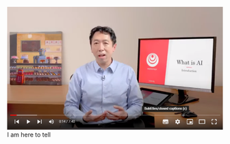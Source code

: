 ![image](https://github.com/sadafsaleem123/100-Days-of-ML-Code-with-Python/blob/main/Day-01/1.PNG)
I am here to tell
